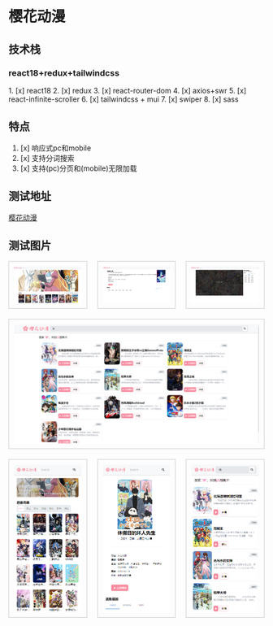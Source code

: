 # 樱花动漫

## 技术栈

<h3>react18+redux+tailwindcss</h3>
1. [x] react18
2. [x] redux
3. [x] react-router-dom
4. [x] axios+swr
5. [x] react-infinite-scroller
6. [x] tailwindcss + mui
7. [x] swiper
8. [x] sass

## 特点

1. [x] 响应式pc和mobile
2. [x] 支持分词搜索
3. [x] 支持(pc)分页和(mobile)无限加载

## 测试地址
[樱花动漫](http://185.242.234.97:10002/)

## 测试图片

<div style="display: grid;grid-template-columns: repeat(3, 1fr);gap: 20px;">
  <div style="border: 1px solid #ccc;padding: 10px;"><img style="width: 100%;height: 100%;object-fit: cover;" src="./assets/home.png" alt="home"></div>
  <div style="border: 1px solid #ccc;padding: 10px;"><img style="width: 100%;height: 100%;object-fit: cover;" src="./assets/detail.png" alt="detail"></div>
  <div style="border: 1px solid #ccc;padding: 10px;"><img style="width: 100%;height: 100%;object-fit: cover;" src="./assets/play.png" alt="play"></div>
  <div style="border: 1px solid #ccc;padding: 10px;grid-column: 1 / -1;"><img style="width: 100%;height: 100%;object-fit: cover;" src="./assets/search.png" alt="search"></div>
  <div style="border: 1px solid #ccc;padding: 10px;"><img style="width: 100%;height: 100%;object-fit: cover;" src="./assets/home-mobile.png" alt="home-mobile"></div>
  <div style="border: 1px solid #ccc;padding: 10px;"><img style="width: 100%;height: 100%;object-fit: cover;" src="./assets/detail-mobile.png" alt="detail-mobile"></div>
  <div style="border: 1px solid #ccc;padding: 10px;"><img style="width: 100%;height: 100%;object-fit: cover;" src="./assets/search-mobile.png" alt="search-mobile"></div>
</div>
